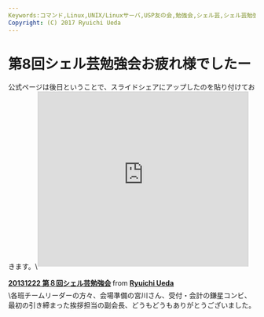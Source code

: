 ```yaml
---
Keywords:コマンド,Linux,UNIX/Linuxサーバ,USP友の会,勉強会,シェル芸,シェル芸勉強会
Copyright: (C) 2017 Ryuichi Ueda
---
```


# 第8回シェル芸勉強会お疲れ様でしたー
公式ページは後日ということで、スライドシェアにアップしたのを貼り付けておきます。\\<iframe src="http://www.slideshare.net/slideshow/embed_code/29426544" width="427" height="356" frameborder="0" marginwidth="0" marginheight="0" scrolling="no" style="border:1px solid #CCC;border-width:1px 1px 0;margin-bottom:5px" allowfullscreen> </iframe> <div style="margin-bottom:5px"> <strong> <a href="https://www.slideshare.net/ryuichiueda/20131222-8" target="_blank">20131222 第８回シェル芸勉強会</a> </strong> from <strong><a href="http://www.slideshare.net/ryuichiueda" target="_blank">Ryuichi Ueda</a></strong> </div>\\各班チームリーダーの方々、会場準備の宮川さん、受付・会計の鎌星コンビ、最初の引き締まった挨拶担当の副会長、どうもどうもありがとうございました。
